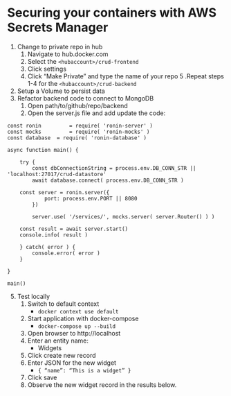 # Securing your containers with AWS Secrets Manager

1. Change to private repo in hub
    1. Navigate to hub.docker.com
    2. Select the `<hubaccount>/crud-frontend`
    3. Click settings
    4. Click “Make Private” and type the name of your repo
    5 .Repeat steps 1-4 for the `<hubaccount>/crud-backend`
3. Setup a Volume to persist data
4. Refactor backend code to connect to MongoDB
    1. Open path/to/github/repo/backend
    2. Open the server.js file and add update the code:
```
const ronin 		= require( 'ronin-server' )
const mocks 		= require( 'ronin-mocks' )
const database	= require( 'ronin-database' )

async function main() {

	try {
		const dbConnectionString = process.env.DB_CONN_STR || 'localhost:27017/crud-datastore'
		await database.connect( process.env.DB_CONN_STR )

    const server = ronin.server({
			port: process.env.PORT || 8080
		})

		server.use( '/services/', mocks.server( server.Router() ) )

    const result = await server.start()
    console.info( result )

	} catch( error ) {
		console.error( error )
	}

}

main()
```
5. Test locally
    1. Switch to default context
        - `docker context use default`
    2. Start application with docker-compose
        - `docker-compose up --build`
    3. Open browser to http://localhost
    4. Enter an entity name:
        - Widgets
    5. Click create new record
    6. Enter JSON for the new widget
        - `{ “name”: “This is a widget” }`
    7. Click save
    8. Observe the new widget record in the results below.


